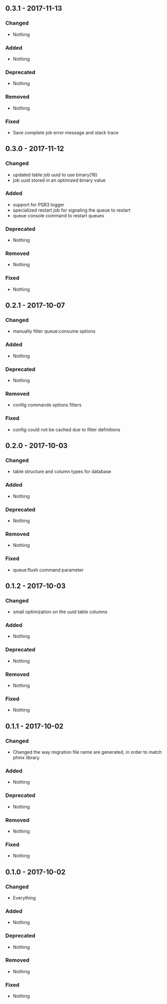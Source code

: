 ## 0.3.1 - 2017-11-13

### Changed
* Nothing

### Added
* Nothing

### Deprecated
* Nothing

### Removed
* Nothing

### Fixed
* Save complete job error message and stack trace


## 0.3.0 - 2017-11-12

### Changed
* updated table job uuid to use binary(16)
* job uuid stored in an optimized binary value

### Added
* support for PSR3 logger
* specialized restart job for signaling the queue to restart
* queue console command to restart queues

### Deprecated
* Nothing

### Removed
* Nothing

### Fixed
* Nothing


## 0.2.1 - 2017-10-07

### Changed
* manually filter queue:consume options

### Added
* Nothing

### Deprecated
* Nothing

### Removed
* config commands options filters

### Fixed
* config could not be cached due to filter definitions


## 0.2.0 - 2017-10-03

### Changed
* table structure and column types for database

### Added
* Nothing

### Deprecated
* Nothing

### Removed
* Nothing

### Fixed
* queue:flush command parameter


## 0.1.2 - 2017-10-03

### Changed
* small optimization on the uuid table columns

### Added
* Nothing

### Deprecated
* Nothing

### Removed
* Nothing

### Fixed
* Nothing


## 0.1.1 - 2017-10-02

### Changed
* Changed the way migration file name are generated, in order to match phinx library

### Added
* Nothing

### Deprecated
* Nothing

### Removed
* Nothing

### Fixed
* Nothing


## 0.1.0 - 2017-10-02

### Changed
* Everything

### Added
* Nothing

### Deprecated
* Nothing

### Removed
* Nothing

### Fixed
* Nothing
